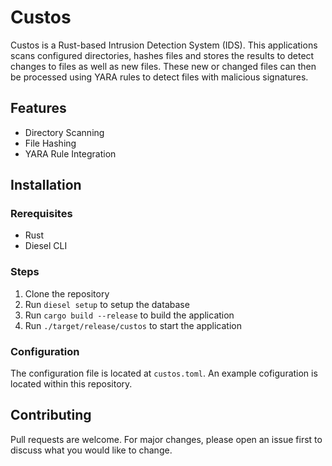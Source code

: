 # Custos

Custos is a Rust-based Intrusion Detection System (IDS). This applications scans configured directories, hashes files and stores the results to detect changes to files as well as new files. These new or changed files can then be processed using YARA rules to detect files with malicious signatures.

## Features
- Directory Scanning
- File Hashing
- YARA Rule Integration

## Installation
### Rerequisites
- Rust
- Diesel CLI

### Steps
1. Clone the repository
2. Run `diesel setup` to setup the database
3. Run `cargo build --release` to build the application
4. Run `./target/release/custos` to start the application

### Configuration
The configuration file is located at `custos.toml`. An example cofiguration is located within this repository.

## Contributing
Pull requests are welcome. For major changes, please open an issue first to discuss what you would like to change.
